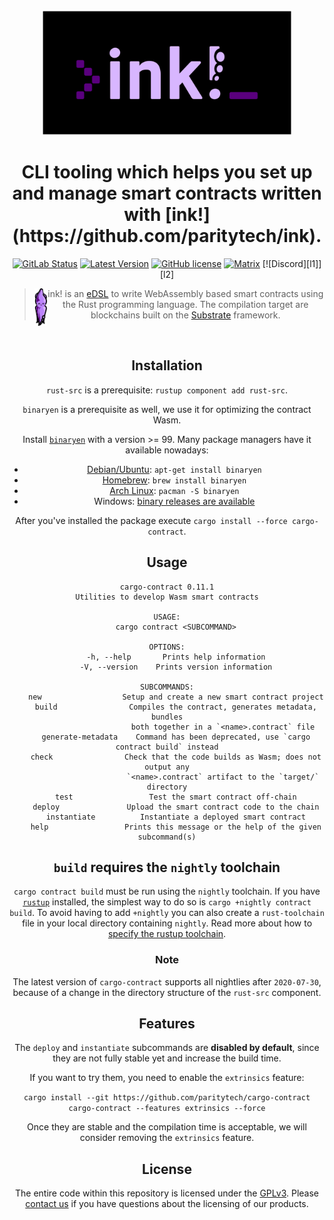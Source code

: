 <div align="center">
    <img src="./.images/cargo-contract-color-black-bg.svg" alt="ink!" height="200" />
<h1 align="center">
    CLI tooling which helps you set up and manage smart contracts written with
    [ink!](https://github.com/paritytech/ink).
</h1>

[![GitLab Status](https://gitlab.parity.io/parity/cargo-contract/badges/master/pipeline.svg)](https://gitlab.parity.io/parity/cargo-contract/pipelines)
[![Latest Version](https://img.shields.io/crates/v/cargo-contract.svg)](https://crates.io/crates/cargo-contract)
[![GitHub license](https://img.shields.io/github/license/paritytech/cargo-contract)](LICENSE) 
[![Matrix][k1]][k2]
[![Discord][l1]][l2]

[k1]: https://img.shields.io/badge/matrix-chat-brightgreen.svg?style=flat
[k2]: https://riot.im/app/#/room/#ink:matrix.parity.io

> <img src="./.images/ink-squid.svg" alt="squink, the ink! mascot" style="vertical-align: middle" align="left" height="60" />ink! is an [eDSL](https://wiki.haskell.org/Embedded_domain_specific_language) to write WebAssembly based smart contracts using the Rust programming language. The compilation target are blockchains built on the [Substrate](https://github.com/paritytech/substrate) framework.

<br/>


## Installation

`rust-src` is a prerequisite: `rustup component add rust-src`.

`binaryen` is a prerequisite as well, we use it for optimizing the contract Wasm. 

Install [`binaryen`](https://github.com/WebAssembly/binaryen#tools) with a version >= 99.
Many package managers have it available nowadays:

* [Debian/Ubuntu](https://tracker.debian.org/pkg/binaryen): `apt-get install binaryen`
* [Homebrew](https://formulae.brew.sh/formula/binaryen): `brew install binaryen`
* [Arch Linux](https://archlinux.org/packages/community/x86_64/binaryen/): `pacman -S binaryen`
* Windows: [binary releases are available](https://github.com/WebAssembly/binaryen/releases)
  
After you've installed the package execute `cargo install --force cargo-contract`.

## Usage

```
cargo-contract 0.11.1
Utilities to develop Wasm smart contracts

USAGE:
    cargo contract <SUBCOMMAND>

OPTIONS:
    -h, --help       Prints help information
    -V, --version    Prints version information

SUBCOMMANDS:
    new                  Setup and create a new smart contract project
    build                Compiles the contract, generates metadata, bundles
                         both together in a `<name>.contract` file
    generate-metadata    Command has been deprecated, use `cargo contract build` instead
    check                Check that the code builds as Wasm; does not output any
                         `<name>.contract` artifact to the `target/` directory
    test                 Test the smart contract off-chain
    deploy               Upload the smart contract code to the chain
    instantiate          Instantiate a deployed smart contract
    help                 Prints this message or the help of the given subcommand(s)
```

## `build` requires the `nightly` toolchain

`cargo contract build` must be run using the `nightly` toolchain. If you have 
[`rustup`](https://github.com/rust-lang/rustup) installed, the simplest way to do so is `cargo +nightly contract build`.
To avoid having to add `+nightly` you can also create a `rust-toolchain` file in your local directory containing 
`nightly`. Read more about how to [specify the rustup toolchain](https://github.com/rust-lang/rustup#override-precedence).

### Note 

The latest version of `cargo-contract` supports all nightlies after `2020-07-30`, because of a change in the directory
structure of the `rust-src` component. 

## Features

The `deploy` and `instantiate` subcommands are **disabled by default**, since they are not fully stable yet and increase the build time.

If you want to try them, you need to enable the `extrinsics` feature:

`cargo install --git https://github.com/paritytech/cargo-contract cargo-contract --features extrinsics --force`

Once they are stable and the compilation time is acceptable, we will consider removing the `extrinsics` feature.

## License

The entire code within this repository is licensed under the [GPLv3](LICENSE). Please [contact us](https://www.parity.io/contact/) if you have questions about the licensing of our products.

